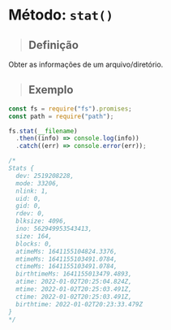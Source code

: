 # Método: `stat()`

> ## **Definição**

Obter as informações de um arquivo/diretório.

> ## **Exemplo**

```js
const fs = require("fs").promises;
const path = require("path");

fs.stat(__filename)
  .then((info) => console.log(info))
  .catch((err) => console.error(err));

/*
Stats {
  dev: 2519208228,
  mode: 33206,
  nlink: 1,
  uid: 0,
  gid: 0,
  rdev: 0,
  blksize: 4096,
  ino: 562949953543413,
  size: 164,
  blocks: 0,
  atimeMs: 1641155104824.3376,
  mtimeMs: 1641155103491.0784,
  ctimeMs: 1641155103491.0784,
  birthtimeMs: 1641155013479.4893,
  atime: 2022-01-02T20:25:04.824Z,
  mtime: 2022-01-02T20:25:03.491Z,
  ctime: 2022-01-02T20:25:03.491Z,
  birthtime: 2022-01-02T20:23:33.479Z        
}
*/
```

